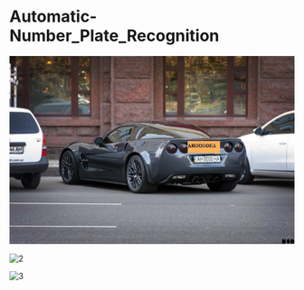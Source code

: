 # Automatic-Number_Plate_Recognition

![1](https://github.com/Aleksandr62aa/Automatic-Number_Plate_Recognition/blob/main/car_YOLOv8_easyOCR.jpg)

![2]()

![3]()

